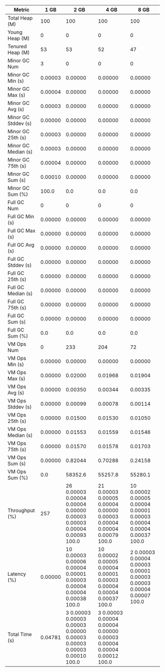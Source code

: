 | Metric | 1 GB | 2 GB | 4 GB | 8 GB |
|------|----|----|----|----|
| Total Heap (M) | 100 | 100 | 100 | 100 |
| Young Heap (M) | 0 | 0 | 0 | 0 |
| Tenured Heap (M) | 53 | 53 | 52 | 47 |
| Minor GC Num | 3 | 0 | 0 | 0 |
| Minor GC Min (s) | 0.00003 | 0.00000 | 0.00000 | 0.00000 |
| Minor GC Max (s) | 0.00004 | 0.00000 | 0.00000 | 0.00000 |
| Minor GC Avg (s) | 0.00003 | 0.00000 | 0.00000 | 0.00000 |
| Minor GC Stddev (s) | 0.00000 | 0.00000 | 0.00000 | 0.00000 |
| Minor GC 25th (s) | 0.00003 | 0.00000 | 0.00000 | 0.00000 |
| Minor GC Median (s) | 0.00003 | 0.00000 | 0.00000 | 0.00000 |
| Minor GC 75th (s) | 0.00004 | 0.00000 | 0.00000 | 0.00000 |
| Minor GC Sum (s) | 0.00010 | 0.00000 | 0.00000 | 0.00000 |
| Minor GC Sum (%) | 100.0 | 0.0 | 0.0 | 0.0 |
| Full GC Num | 0 | 0 | 0 | 0 |
| Full GC Min (s) | 0.00000 | 0.00000 | 0.00000 | 0.00000 |
| Full GC Max (s) | 0.00000 | 0.00000 | 0.00000 | 0.00000 |
| Full GC Avg (s) | 0.00000 | 0.00000 | 0.00000 | 0.00000 |
| Full GC Stddev (s) | 0.00000 | 0.00000 | 0.00000 | 0.00000 |
| Full GC 25th (s) | 0.00000 | 0.00000 | 0.00000 | 0.00000 |
| Full GC Median (s) | 0.00000 | 0.00000 | 0.00000 | 0.00000 |
| Full GC 75th (s) | 0.00000 | 0.00000 | 0.00000 | 0.00000 |
| Full GC Sum (s) | 0.00000 | 0.00000 | 0.00000 | 0.00000 |
| Full GC Sum (%) | 0.0 | 0.0 | 0.0 | 0.0 |
| VM Ops Num | 0 | 233 | 204 | 72 |
| VM Ops Min (s) | 0.00000 | 0.00000 | 0.00000 | 0.00000 |
| VM Ops Max (s) | 0.00000 | 0.02000 | 0.01968 | 0.01904 |
| VM Ops Avg (s) | 0.00000 | 0.00350 | 0.00344 | 0.00335 |
| VM Ops Stddev (s) | 0.00000 | 0.00099 | 0.00078 | 0.00114 |
| VM Ops 25th (s) | 0.00000 | 0.01500 | 0.01530 | 0.01050 |
| VM Ops Median (s) | 0.00000 | 0.01553 | 0.01559 | 0.01546 |
| VM Ops 75th (s) | 0.00000 | 0.01570 | 0.01578 | 0.01703 |
| VM Ops Sum (s) | 0.00000 | 0.82044 | 0.70288 | 0.24158 |
| VM Ops Sum (%) | 0.0 | 58352.6 | 55257.8 | 55280.1 |
| Throughput (%) | 257 | 26	0.00003	0.00004	0.00004	0.00000	0.00003	0.00003	0.00004	0.00093	100.0 | 21	0.00003	0.00005	0.00004	0.00000	0.00003	0.00004	0.00004	0.00079	100.0 | 10	0.00002	0.00005	0.00004	0.00001	0.00003	0.00004	0.00004	0.00037	100.0 |
| Latency (%) | 0.00000 | 10	0.00003	0.00006	0.00004	0.00001	0.00003	0.00004	0.00004	0.00038	100.0 | 10	0.00002	0.00005	0.00004	0.00001	0.00003	0.00004	0.00004	0.00037	100.0 | 2	0.00003	0.00004	0.00003	0.00001	0.00003	0.00003	0.00004	0.00007	100.0 |
| Total Time (s) | 0.04781 | 3	0.00003	0.00003	0.00003	0.00000	0.00003	0.00003	0.00003	0.00010	100.0 | 3	0.00003	0.00004	0.00004	0.00000	0.00003	0.00004	0.00004	0.00012	100.0 |  |

